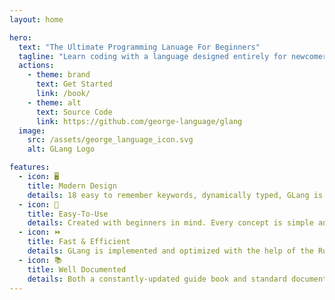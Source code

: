 ```yaml
---
layout: home

hero:
  text: "The Ultimate Programming Lanuage For Beginners"
  tagline: "Learn coding with a language designed entirely for newcomers."
  actions:
    - theme: brand
      text: Get Started
      link: /book/
    - theme: alt
      text: Source Code
      link: https://github.com/george-language/glang
  image:
    src: /assets/george_language_icon.svg
    alt: GLang Logo

features:
  - icon: 🖥️
    title: Modern Design
    details: 18 easy to remember keywords, dynamically typed, GLang is built for the future.
  - icon: 🎂
    title: Easy-To-Use
    details: Created with beginners in mind. Every concept is simple and straighforward.
  - icon: ⏩
    title: Fast & Efficient
    details: GLang is implemented and optimized with the help of the Rust programming language.
  - icon: 📚
    title: Well Documented
    details: Both a constantly-updated guide book and standard documentation are made for GLang.
---
```

